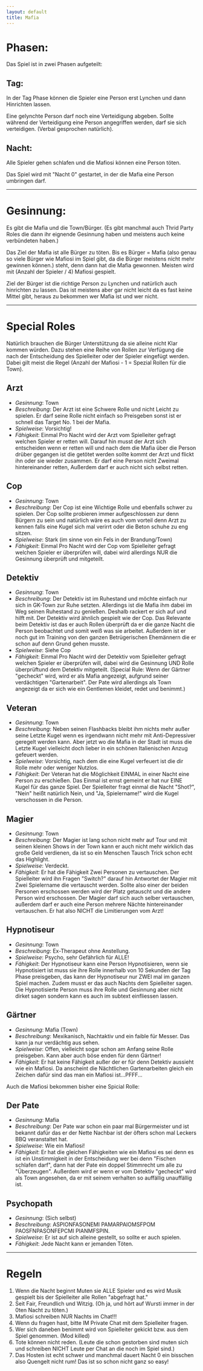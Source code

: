 ```yaml
---
layout: default
title: Mafia
---
```


# Phasen:

Das Spiel ist in zwei Phasen aufgeteilt:

## Tag:
In der Tag Phase können die Spieler eine Person erst Lynchen und dann Hinrichten lassen.

Eine gelynchte Person darf noch eine Verteidigung abgeben. Sollte während der Verteidigung eine
Person angegriffen werden, darf sie sich verteidigen. (Verbal gesprochen natürlich).

## Nacht:
Alle Spieler gehen schlafen und die Mafiosi können eine Person töten.

Das Spiel wird mit "Nacht 0" gestartet, in der die Mafia eine Person umbringen darf.

---

# Gesinnung:
Es gibt die Mafia und die Town/Bürger. (Es gibt manchmal auch Thrid Party Roles die dann ihr eignende Gesinnung haben und meistens auch keine verbündeten haben.)

Das Ziel der Mafia ist alle Bürger zu töten. Bis es Bürger = Mafia (also genau so viele Bürger wie Mafiosi im Spiel gibt, da die Bürger meistens nicht mehr gewinnen können.) steht, denn dann hat die Mafia gewonnen. Meisten wird mit (Anzahl der Spieler / 4) Mafiosi gespielt.

Ziel der Bürger ist die richtige Person zu Lynchen und natürlich auch hinrichten zu lassen. Das ist meistens aber gar nicht leicht da es fast keine Mittel gibt, heraus zu bekommen wer Mafia ist und wer nicht.

---

# Special Roles
Natürlich brauchen die Bürger Unterstützung da sie alleine nicht Klar kommen würden. Dazu stehen eine Reihe von Rollen zur Verfügung die nach der Entscheidung des Spielleiter oder der Spieler eingefügt werden. Dabei gilt meist die Regel (Anzahl der Mafiosi - 1 = Spezial Rollen für die Town).

## Arzt
- *Gesinnung*: Town
- *Beschreibung*: Der Arzt ist eine Schwere Rolle und nicht Leicht zu spielen. Er darf seine Rolle nicht einfach so Preisgeben sonst ist er schnell das Target No. 1 bei der Mafia.
- *Spielweise*: Vorsichtig!
- *Fähigkeit*: Einmal Pro Nacht wird der Arzt vom Spielleiter gefragt welchen Spieler er retten will. Darauf hin musst der Arzt sich entscheiden wenn er retten will und nach dem die Mafia über die Person drüber gegangen ist die getötet werden sollte kommt der Arzt und flickt ihn oder sie wieder zusammen. Er darf eine Person nicht Zweimal hintereinander retten, Außerdem darf er auch nicht sich selbst retten.

## Cop
- *Gesinnung*: Town
- *Beschreibung*: Der Cop ist eine Wichtige Rolle und ebenfalls schwer zu spielen. Der Cop sollte probieren immer aufgeschlossen zur denn Bürgern zu sein und natürlich wäre es auch vom vorteil denn Arzt zu kennen falls eine Kugel sich mal verirrt oder die Beton schuhe zu eng sitzen.
- *Spielweise*: Stark (im sinne von ein Fels in der Brandung/Town)
- *Fähigkeit*: Einmal Pro Nacht wird der Cop vom Spielleiter gefragt welchen Spieler er überprüfen will, dabei wird allerdings NUR die Gesinnung überprüft und mitgeteilt.

## Detektiv
- *Gesinnung*: Town
- *Beschreibung*: Der Detektiv ist im Ruhestand und möchte einfach nur sich in GK-Town zur Ruhe setzten. Allerdings ist die Mafia ihm dabei im Weg seinen Ruhestand zu genießen. Deshalb rackert er sich auf und hilft mit. Der Detektiv wird ähnlich gespielt wie der Cop. Das Relevante beim Detektiv ist das er auch Rollen überprüft da er die ganze Nacht die Person beobachtet und somit weiß was sie arbeitet. Außerdem ist er noch gut im Training von den ganzen Betrügerischen Ehemännern die er schon auf denn Grund gehen musste.
- *Spielweise*: Siehe Cop
- *Fähigkeit*: Einmal Pro Nacht wird der Detektiv vom Spielleiter gefragt welchen Spieler er überprüfen will, dabei wird die Gesinnung UND Rolle überprüftund dem Detektiv mitgeteilt. (Special Rule: Wenn der Gärtner "gecheckt" wird, wird er als Mafia angezeigt, aufgrund seiner verdächtigen "Gartenarbeit". Der Pate wird allerdings als Town angezeigt da er sich wie ein Gentlemen kleidet, redet und benimmt.)

## Veteran
- *Gesinnung*: Town
- *Beschreibung*: Neben seinen Flashbacks bleibt ihm nichts mehr außer seine Letzte Kugel wenn es irgendwann nicht mehr mit Anti-Depressiver geregelt werden kann. Aber jetzt wo die Mafia in der Stadt ist muss die Letzte Kugel vielleicht doch lieber in ein schönen Italienischen Anzug gefeuert werden.
- *Spielweise*: Vorsichtig, nach dem die eine Kugel verfeuert ist die dir Rolle mehr oder weniger Nutzlos.
- *Fähigkeit*: Der Veteran hat die Möglichkeit EINMAL in einer Nacht eine Person zu erschießen. Das Einmal ist ernst gemeint er hat nur EINE Kugel für das ganze Spiel. Der Spielleiter fragt einmal die Nacht "Shot?", "Nein" heißt natürlich Nein, und "Ja, Spielername!" wird die Kugel verschossen in die Person.

## Magier
- *Gesinnung*: Town
- *Beschreibung*: Der Magier ist lang schon nicht mehr auf Tour und mit seinen kleinen Shows in der Town kann er auch nicht mehr wirklich das große Geld verdienen, da ist so ein Menschen Tausch Trick schon echt das Highlight.
- *Spielweise*: Verdeckt.
- *Fähigkeit*: Er hat die Fähigkeit Zwei Personen zu vertauschen. Der Spielleiter wird ihn Fragen "Switch?" darauf hin Antwortet der Magier mit Zwei Spielername die vertauscht werden. Sollte also einer der beiden Personen erschossen werden wird der Platz getauscht und die andere Person wird erschossen. Der Magier darf sich auch selber vertauschen, außerdem darf er auch eine Person mehrere Nächte hintereinander vertauschen. Er hat also NICHT die Limitierungen vom Arzt!

## Hypnotiseur
- *Gesinnung*: Town
- *Beschreibung*: Ex-Therapeut ohne Anstellung.
- *Spielweise*: Psycho, sehr Gefährlich für ALLE!
- *Fähigkeit*: Der Hypnotiseur kann eine Person Hypnotisieren, wenn sie Hypnotisiert ist muss sie ihre Rolle innerhalb von 10 Sekunden der Tag Phase preisgeben, das kann der Hypnotiseur nur ZWEI mal im ganzen Spiel machen. Zudem musst er das auch Nachts dem Spielleiter sagen. Die Hypnotisierte Person muss ihre Rolle und Gesinnung aber nicht dirket sagen sondern kann es auch im subtext einfliessen lassen.


## Gärtner
- *Gesinnung*: Mafia (Town)
- *Beschreibung*: Mexikanisch, Nachtaktiv und ein faible für Messer. Das kann ja nur verdächtig aus sehen.
- *Spielweise*: Offen, vielleicht sogar schon am Anfang seine Rolle preisgeben. Kann aber auch böse enden für denn Gärtner!
- *Fähigkeit*: Er hat keine Fähigkeit außer der er für denn Detektiv aussieht wie ein Mafiosi. Da anscheint die Nächtlichen Gartenarbeiten gleich ein Zeichen dafür sind das man ein Mafiosi ist...PFFF...

Auch die Mafiosi bekommen bisher eine Spicial Rolle:

## Der Pate
- *Gesinnung*: Mafia
- *Beschreibung*: Der Pate war schon ein paar mal Bürgermeister und ist bekannt dafür das er der Nette Nachbar ist der öfters schon mal Leckers BBQ veranstaltet hat.
- *Spielweise*: Wie ein Mafiosi!
- *Fähigkeit*: Er hat die gleichen Fähigkeiten wie ein Mafiosi es sei denn es ist ein Unstimmigkeit in der Entscheidung wer bei denn "Fischen schlafen darf", dann hat der Pate ein doppel Stimmrecht um alle zu "Überzeugen". Außerdem wird er wenn er vom Detektiv "gecheckt" wird als Town angesehen, da er mit seinem verhalten so auffällig unauffällig ist.

## Psychopath
- *Gesinnung*: (Sich selbst)
- *Beschreibung*: ASPIONFASONEMI PAMARPAIOMSFPOM PAOSFNPASONFEPCMI PIANMFSPIN.
- *Spielweise*: Er ist auf sich alleine gestellt, so sollte er auch spielen.
- *Fähigkeit*: Jede Nacht kann er jemanden Töten.

---

# Regeln
1. Wenn die Nacht beginnt Muten sie ALLE Spieler und es wird Musik gespielt bis der Spielleiter alle Rollen "abgefragt hat."
2. Seit Fair, Freundlich und Witzig. (Oh ja, und hört auf Wursti immer in der 0ten Nacht zu töten.)
3. Mafiosi schreiben NUR Nachts im Chat!!!
4. Wenn du fragen hast, bitte IM Private Chat mit dem Spielleiter fragen.
5. Wer sich daneben benimmt wird von Spielleiter gekickt bzw. aus dem Spiel genommen. (Mod killed)
6. Tote können nicht reden. (Leute die schon gestorben sind muten sich und schreiben NICHT Leute per Chat an die noch im Spiel sind.)
7. Das Hosten ist echt schwer und manchmal dauert Nacht 0 ein bisschen also Quengelt nicht rum! Das ist so schon nicht ganz so easy!
